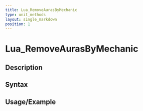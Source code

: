 ```yaml
---
title: Lua_RemoveAurasByMechanic
type: unit_methods
layout: single_markdown
position: 1
---
```


# Lua_RemoveAurasByMechanic

## Description

## Syntax

## Usage/Example


